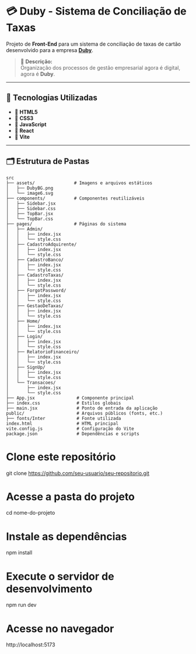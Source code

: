 # 💳 Duby - Sistema de Conciliação de Taxas

Projeto de **Front-End** para um sistema de conciliação de taxas de cartão desenvolvido para a empresa **[Duby](https://www.duby.com.br)**.

> 🏢 **Descrição:**  
Organização dos processos de gestão empresarial agora é digital, agora é **Duby**.

---

## 🚀 Tecnologias Utilizadas

- 🔹 **HTML5**
- 🔹 **CSS3**
- 🔹 **JavaScript**
- 🔹 **React**
- 🔹 **Vite**

---

## 🗂️ Estrutura de Pastas

```plaintext
src
├── assets/               # Imagens e arquivos estáticos
│   ├── DubyBG.png
│   └── image6.svg
├── components/           # Componentes reutilizáveis
│   ├── Sidebar.jsx
│   ├── Sidebar.css
│   ├── TopBar.jsx
│   └── TopBar.css
├── pages/                # Páginas do sistema
│   ├── Admin/
│   │   ├── index.jsx
│   │   └── style.css
│   ├── CadastroAdquirente/
│   │   ├── index.jsx
│   │   └── style.css
│   ├── CadastroBanco/
│   │   ├── index.jsx
│   │   └── style.css
│   ├── CadastroTaxas/
│   │   ├── index.jsx
│   │   └── style.css
│   ├── ForgotPassword/
│   │   ├── index.jsx
│   │   └── style.css
│   ├── GestaoDeTaxas/
│   │   ├── index.jsx
│   │   └── style.css
│   ├── Home/
│   │   ├── index.jsx
│   │   └── style.css
│   ├── Login/
│   │   ├── index.jsx
│   │   └── style.css
│   ├── RelatorioFinanceiro/
│   │   ├── index.jsx
│   │   └── style.css
│   ├── SignUp/
│   │   ├── index.jsx
│   │   └── style.css
│   └── Transacoes/
│       ├── index.jsx
│       └── style.css
├── App.jsx                # Componente principal
├── index.css              # Estilos globais
├── main.jsx               # Ponto de entrada da aplicação
public/                    # Arquivos públicos (fonts, etc.)
├── fonts/Inter            # Fonte utilizada
index.html                 # HTML principal
vite.config.js             # Configuração do Vite
package.json               # Dependências e scripts

```

# Clone este repositório
git clone https://github.com/seu-usuario/seu-repositorio.git

# Acesse a pasta do projeto
cd nome-do-projeto

# Instale as dependências
npm install

# Execute o servidor de desenvolvimento
npm run dev

# Acesse no navegador
http://localhost:5173


